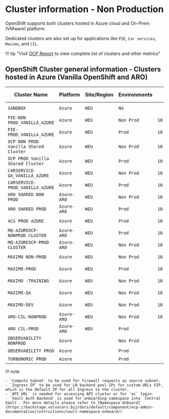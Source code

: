 # Cluster information - Non Production

OpenShift supports both clusters hosted in Azure cloud and On-Prem (VMware) platform.

Dedicated clusters are also set up for applications like `PIE`, `Car services`, `Maximo`, and `CIL`.

!!! tip "Visit [OCP Report](https://ocpreport-ocpreport-prod.apps.ocp-shared-v1-nonprod.volvocars.biz/ocpreport/ocr/index.html) to view complete list of clusters and other metrics"

## OpenShift Cluster general information - Clusters hosted in Azure (Vanilla OpenShift and ARO)

| Cluster Name                      | Platform    | Site/Region | Environments | Compute Subnet       | Ingress IP    | Console URL                                                                                   | API URL                                                 | Vault Auth Backend   |
|----------------------------------|-------------|-------------|--------------|---------------------|---------------|-----------------------------------------------------------------------------------------------|---------------------------------------------------------|----------------------|
| `SANDBOX`                        | `Azure`     | `WEU`       | `NA`         |                     | `10.41.159.42`| [Console](https://console.openshift-console.apps.sandbox-net.sandbox.volvocars.net)            | `https://api.sandbox-net.sandbox.volvocars.net:6443`     | `NA`                 |
| `PIE-NON PROD_VANILLA_AZURE`    | `Azure`     | `WEU`       | `Non Prod`   | `10.48.66.160/27`   | `10.48.66.172`| [Console](https://console-openshift-console.apps.pie-nonprod.volvocars.biz/)                   | `https://api.pie-nonprod.volvocars.biz:6443`             | `pie-nonprod-weu`     |
| `PIE-PROD_VANILLA_AZURE`        | `Azure`     | `WEU`       | `Prod`       | `10.48.67.32/27`    | `10.48.67.44` | [Console](https://console-openshift-console.apps.pie-prod.volvocars.biz)                       | `https://api.pie-prod.volvocars.biz:6443`                 | `pie-prod-weu`        |
| `OCP NON PROD Vanilla Shared Cluster` | `Azure`     | `WEU`       | `Non Prod`   | `10.48.129.128/26`  | `10.48.129.135`| [Console](https://console-openshift-console.apps.ocp-shared-v1-nonprod.volvocars.biz)          | `https://api.ocp-shared-v1-nonprod.volvocars.biz:6443`   | `shared-v1-np-weu`    |
| `OCP PROD Vanilla Shared Cluster`| `Azure`     | `WEU`       | `Prod`       | `10.48.128.128/26`  | `10.48.128.141`| [Console](https://console-openshift-console.apps.ocp-shared-v1-prod.volvocars.biz/)            | `https://api.ocp-shared-v1-prod.volvocars.biz:6443/`     | `shared-v1-prod-weu`  |
| `CARSERVICE-QA_VANILLA_AZURE`   | `Azure`     | `WEU`       | `Non Prod`   | `10.49.202.192/26`  | `10.49.202.205`| [Console](https://console-openshift-console.apps.carservice-nonprod.volvocars.biz/)            | `https://api.carservice-nonprod.volvocars.biz:6443`      | `carservice-np-weu`   |
| `CARSERVICE-PROD_VANILLA_AZURE` | `Azure`     | `WEU`       | `Prod`       | `10.49.201.64/26`   | `10.49.201.77` | [Console](https://console-openshift-console.apps.carservice-prod.volvocars.biz/)               | `https://api.carservice-prod.volvocars.biz:6443`         | `carservice-prod-weu` |
| `ARO SHARED NON PROD`            | `Azure-ARO` | `WEU`       | `Non Prod`   | `10.50.114.64/26`   | `10.50.114.126`| [Console](https://console-openshift-console.apps.shared-azureocp-nonprod.volvocars.biz/)       | `https://api.shared-azureocp-nonprod.volvocars.biz:6443` | `shared-aro-np-weu`   |
| `ARO SHARED PROD`                | `Azure-ARO` | `WEU`       | `Prod`       | `10.50.113.64/26`   | `10.50.113.126`| [Console](https://console-openshift-console.apps.shared-azureocp-prod.volvocars.biz/)          | `https://api.shared-azureocp-prod.volvocars.biz:6443`    | `shared-aro-pr-weu`   |
| `ACS PROD AZURE`                 | `Azure`     | `WEU`       | `Prod`       | `10.50.100.64/26`   | `10.50.100.76` | [Console](https://console-openshift-console.apps.ocplus-prod.ocp-mgmt.volvocars.net/)          | `https://api.ocplus-prod.ocp-mgmt.volvocars.net:6443`    | `ocplus-prod-weu`     |
| `MQ-AZUREOCP-NONPROD CLUSTER`   | `Azure-ARO` | `WEU`       | `Prod`       | `10.50.144.64/26`   | `10.50.145.126`| [Console](https://console-openshift-console.apps.mq-azureocp-nonprod.volvocars.net/)           | `https://api.mq-azureocp-nonprod.volvocars.net`          | `mq-aro-np-weu`       |
| `MQ-AZUREOCP-PROD CLUSTER`      | `Azure-ARO` | `WEU`       | `Non Prod`   | `10.50.145.64/26`   | `10.50.144.126`| [Console](https://console-openshift-console.apps.mq-azureocp-prod.volvocars.net/)              | `https://api.mq-azureocp-prod.volvocars.net`             | `mq-aro-prod-weu`      |
| `MAXIMO NON-PROD`                | `Azure`     | `WEU`       | `Non Prod`   | `10.50.176.0/24`    | `10.50.176.48` | [Console](https://console-openshift-console.apps.maximo-nonprod.volvocars.net)                | `https://api.maximo-nonprod.volvocars.net:6443`          | `NA`                  |
| `MAXIMO-PROD`                   | `Azure`     | `WEU`       | `Prod`       | `10.50.175.64/27`   | `10.50.175.76` | [Console](https://console-openshift-console.apps.maximo-prod.volvocars.net/)                   | `https://api.maximo-prod.volvocars.net:6443`             | `NA`                  |
| `MAXIMO -TRAINING`               | `Azure`     | `WEU`       | `Non Prod`   | `10.50.176.96/27`   | `10.50.176.108`| [Console](https://console-openshift-console.apps.maximo-training.volvocars.net/)               | `https://api.maximo-training.volvocars.net:6443`         | `NA`                  |
| `MAXIMO-QA`                     | `Azure`     | `WEU`       | `Non Prod`   | `10.50.176.64/27`   | `10.50.176.76` | [Console](https://console-openshift-console.apps.maximo-qa.volvocars.net/)                     | `https://api.maximo-qa.volvocars.net:6443`                | `NA`                  |
| `MAXIMO-DEV`                    | `Azure`     | `WEU`       | `Non Prod`   | `10.50.176.128/27`  | `10.50.176.137`| [Console](https://console-openshift-console.apps.maximo-dev.volvocars.net)                     | `https://api.maximo-dev.volvocars.net:6443`               | `NA`                  |
| `ARO-CIL-NONPROD`               | `Azure-ARO` | `WEU`       | `Non Prod`   | `10.55.27.64/26`    | `10.55.27.126`| [Console](https://console-openshift-console.apps.cil-azureocp-nonprod.volvocars.biz/)          | `https://api.cil-azureocp-nonprod.volvocars.biz:6443`    | `cil-aro-np-weu`      |
| `ARO CIL-PROD`                 | `Azure-ARO` | `WEU`       | `Prod`       |                     | `10.46.41.126`| [Console](https://console-openshift-console.apps.cil-azureocp-prod.volvocars.biz/)             | `https://api.cil-azureocp-prod.volvocars.biz:6443`       | `cil-aro-prod-weu`    |
| `OBSERVABILITY NONPROD`          | `Azure`     |             | `Non Prod`   |                     | `10.46.21.126`| [Console](https://console-openshift-console.apps.observability-nonprod.volvocars.biz)         |                                                         | `observability-nonprod-weu` |
| `OBSERVABILITY PROD`             | `Azure`     |             | `Prod`       |                     | `10.46.24.126`| [Console](https://console-openshift-console.apps.observability-prod.volvocars.biz/)            |                                                         | `NA`                  |
| `TURBONOMIC PROD`                | `Azure`     |             | `Prod`       |                     | `10.46.32.126`| [Console](https://console-openshift-console.apps.turbonomic-prod.volvocars.biz/)               |                                                         | `NA`                  |


!!! note

    - `Compute Subnet` to be used for firewall requests as source subnet.
    - `Ingress IP` to be used for LB backend pool IPs for custom URLs VIP, which is the default IP for all Ingress to the cluster.
    - `API URL` is needed for accessing API cluster or for `oc` login.
    - `Vault Auth Backend` is used for onboarding namespace into `Central Vault`. For more details please refer to [Namespace Onboard](https://backstage.volvocars.biz/docs/default/component/ocp-admin-documentation/instructions/vault-namespace-onboard/)
